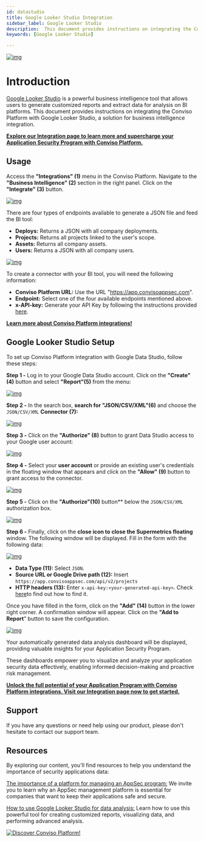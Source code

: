 ```yaml
---
id: datastudio
title: Google Looker Studio Integration
sidebar_label: Google Looker Studio
description:  This document provides instructions on integrating the Conviso Platform with Google Looker Studio, a solution for business intelligence integration.
keywords: [Google Looker Studio]

---
```


<div style={{textAlign: 'center'}}>

[![img](../../static/img/datastudio.png "Image for Google Looker Studio, Application security reports, Data analysis, Business intelligence integration.")](https://bit.ly/3JyRdl8)

</div>

# Introduction

[Google Looker Studio](https://datastudio.google.com/) is a powerful business intelligence tool that allows users to generate customized reports and extract data for analysis on BI platforms. This document provides instructions on integrating the Conviso Platform with Google Looker Studio, a solution for business intelligence integration.

**[Explore our Integration page to learn more and supercharge your Application Security Program  with Conviso Platform.](https://cta-service-cms2.hubspot.com/web-interactives/public/v1/track/redirect?encryptedPayload=AVxigLKtcWzoFbzpyImNNQsXC9S54LjJuklwM39zNd7hvSoR%2FVTX%2FXjNdqdcIIDaZwGiNwYii5hXwRR06puch8xINMyL3EXxTMuSG8Le9if9juV3u%2F%2BX%2FCKsCZN1tLpW39gGnNpiLedq%2BrrfmYxgh8G%2BTcRBEWaKasQ%3D&webInteractiveContentId=125788977029&portalId=5613826)**

## Usage
Access the **"Integrations" (1)** menu in the Conviso Platform. Navigate to the **"Business Intelligence" (2)** section in the right panel. Click on the **"Integrate" (3)** button.


<div style={{textAlign: 'center' }}>

[![img](../../static/img/datastudio-img1.png "Image for Google Looker Studio, Application security reports, Data analysis, Business intelligence integration.")](https://cta-service-cms2.hubspot.com/web-interactives/public/v1/track/redirect?encryptedPayload=AVxigLKtcWzoFbzpyImNNQsXC9S54LjJuklwM39zNd7hvSoR%2FVTX%2FXjNdqdcIIDaZwGiNwYii5hXwRR06puch8xINMyL3EXxTMuSG8Le9if9juV3u%2F%2BX%2FCKsCZN1tLpW39gGnNpiLedq%2BrrfmYxgh8G%2BTcRBEWaKasQ%3D&webInteractiveContentId=125788977029&portalId=5613826)

</div>


There are four types of endpoints available to generate a JSON file and feed the BI tool:


* **Deploys:** Returns a JSON with all company deployments.
* **Projects:** Returns all projects linked to the user's scope.
* **Assets:** Returns all company assets.
* **Users:** Returns a JSON with all company users.

<div style={{textAlign: 'center' }}>

[![img](../../static/img/datastudio-img2.png "Image for Google Looker Studio, Application security reports, Data analysis, Business intelligence integration.")](https://cta-service-cms2.hubspot.com/web-interactives/public/v1/track/redirect?encryptedPayload=AVxigLKtcWzoFbzpyImNNQsXC9S54LjJuklwM39zNd7hvSoR%2FVTX%2FXjNdqdcIIDaZwGiNwYii5hXwRR06puch8xINMyL3EXxTMuSG8Le9if9juV3u%2F%2BX%2FCKsCZN1tLpW39gGnNpiLedq%2BrrfmYxgh8G%2BTcRBEWaKasQ%3D&webInteractiveContentId=125788977029&portalId=5613826)

</div>

To create a connector with your BI tool, you will need the following information:

* **Conviso Platform URL:** Use the URL "https://app.convisoappsec.com".
* **Endpoint:** Select one of the four available endpoints mentioned above.
* **x-API-key:** Generate your API Key by following the instructions provided [here](../api/generate-apikey.md).

**[Learn more about Conviso Platform integrations!](https://bit.ly/3NzvomE)**

## Google Looker Studio Setup

To set up Conviso Platform integration with Google Data Studio, follow these steps:

**Step 1 -** Log in to your Google Data Studio account. Click on the **"Create" (4)** button and select  **"Report"(5)** from the menu:


<div style={{textAlign: 'center' }}>

[![img](../../static/img/datastudio-img3.png "Image for Google Looker Studio, Application security reports, Data analysis, Business intelligence integration.")](https://cta-service-cms2.hubspot.com/web-interactives/public/v1/track/redirect?encryptedPayload=AVxigLKtcWzoFbzpyImNNQsXC9S54LjJuklwM39zNd7hvSoR%2FVTX%2FXjNdqdcIIDaZwGiNwYii5hXwRR06puch8xINMyL3EXxTMuSG8Le9if9juV3u%2F%2BX%2FCKsCZN1tLpW39gGnNpiLedq%2BrrfmYxgh8G%2BTcRBEWaKasQ%3D&webInteractiveContentId=125788977029&portalId=5613826)

</div>

**Step 2 -** In the search box, **search for "JSON/CSV/XML"(6)** and choose the ```JSON/CSV/XML``` **Connector (7):**


<div style={{textAlign: 'center' }}>

[![img](../../static/img/datastudio-img4.png "Image for Google Looker Studio, Application security reports, Data analysis, Business intelligence integration.")](https://cta-service-cms2.hubspot.com/web-interactives/public/v1/track/redirect?encryptedPayload=AVxigLKtcWzoFbzpyImNNQsXC9S54LjJuklwM39zNd7hvSoR%2FVTX%2FXjNdqdcIIDaZwGiNwYii5hXwRR06puch8xINMyL3EXxTMuSG8Le9if9juV3u%2F%2BX%2FCKsCZN1tLpW39gGnNpiLedq%2BrrfmYxgh8G%2BTcRBEWaKasQ%3D&webInteractiveContentId=125788977029&portalId=5613826)

</div>


**Step 3 -** Click on the **"Authorize" (8)** button to grant Data Studio access to your Google user account:


<div style={{textAlign: 'center' }}>

[![img](../../static/img/datastudio-img5.png "Image for Google Looker Studio, Application security reports, Data analysis, Business intelligence integration.")](https://cta-service-cms2.hubspot.com/web-interactives/public/v1/track/redirect?encryptedPayload=AVxigLKtcWzoFbzpyImNNQsXC9S54LjJuklwM39zNd7hvSoR%2FVTX%2FXjNdqdcIIDaZwGiNwYii5hXwRR06puch8xINMyL3EXxTMuSG8Le9if9juV3u%2F%2BX%2FCKsCZN1tLpW39gGnNpiLedq%2BrrfmYxgh8G%2BTcRBEWaKasQ%3D&webInteractiveContentId=125788977029&portalId=5613826)

</div>

**Step 4 -** Select your **user account** or provide an existing user's credentials in the floating window that appears and click on the **"Allow" (9)** button to grant access to the connector.

<div style={{textAlign: 'center' }}>

[![img](../../static/img/datastudio-img6.png "Image for Google Looker Studio, Application security reports, Data analysis, Business intelligence integration.")](https://cta-service-cms2.hubspot.com/web-interactives/public/v1/track/redirect?encryptedPayload=AVxigLKtcWzoFbzpyImNNQsXC9S54LjJuklwM39zNd7hvSoR%2FVTX%2FXjNdqdcIIDaZwGiNwYii5hXwRR06puch8xINMyL3EXxTMuSG8Le9if9juV3u%2F%2BX%2FCKsCZN1tLpW39gGnNpiLedq%2BrrfmYxgh8G%2BTcRBEWaKasQ%3D&webInteractiveContentId=125788977029&portalId=5613826)

</div>


**Step 5 -** Click on the **"Authorize"(10)**  button** below the ```JSON/CSV/XML```  authorization box.

<div style={{textAlign: 'center' }}>

[![img](../../static/img/datastudio-img7.png "Image for Google Looker Studio, Application security reports, Data analysis, Business intelligence integration.")](https://cta-service-cms2.hubspot.com/web-interactives/public/v1/track/redirect?encryptedPayload=AVxigLKtcWzoFbzpyImNNQsXC9S54LjJuklwM39zNd7hvSoR%2FVTX%2FXjNdqdcIIDaZwGiNwYii5hXwRR06puch8xINMyL3EXxTMuSG8Le9if9juV3u%2F%2BX%2FCKsCZN1tLpW39gGnNpiLedq%2BrrfmYxgh8G%2BTcRBEWaKasQ%3D&webInteractiveContentId=125788977029&portalId=5613826)

</div>


**Step 6 -** Finally, click on the **close icon to close the Supermetrics floating** window. The following window will be displayed. Fill in the form with the following data:

<div style={{textAlign: 'center' }}>

[![img](../../static/img/datastudio-img8.png "Image for Google Looker Studio, Application security reports, Data analysis, Business intelligence integration.")](https://cta-service-cms2.hubspot.com/web-interactives/public/v1/track/redirect?encryptedPayload=AVxigLKtcWzoFbzpyImNNQsXC9S54LjJuklwM39zNd7hvSoR%2FVTX%2FXjNdqdcIIDaZwGiNwYii5hXwRR06puch8xINMyL3EXxTMuSG8Le9if9juV3u%2F%2BX%2FCKsCZN1tLpW39gGnNpiLedq%2BrrfmYxgh8G%2BTcRBEWaKasQ%3D&webInteractiveContentId=125788977029&portalId=5613826)

</div>

* **Data Type (11):** Select ```JSON```.
* **Source URL or Google Drive path (12):** Insert ```https://app.convisoappsec.com/api/v2/projects```
* **HTTP headers (13):** Enter ```x-api-key:<your-generated-api-key>```. Check [here](../api/generate-apikey.md)to find out how to find it.

Once you have filled in the form, click on the **"Add" (14)** button in the lower right corner. A confirmation window will appear. Click on the **"Add to Report**" button to save the configuration.

<div style={{textAlign: 'center' }}>

[![img](../../static/img/datastudio-img9.png "Image for Google Looker Studio, Application security reports, Data analysis, Business intelligence integration.")](https://cta-service-cms2.hubspot.com/web-interactives/public/v1/track/redirect?encryptedPayload=AVxigLKtcWzoFbzpyImNNQsXC9S54LjJuklwM39zNd7hvSoR%2FVTX%2FXjNdqdcIIDaZwGiNwYii5hXwRR06puch8xINMyL3EXxTMuSG8Le9if9juV3u%2F%2BX%2FCKsCZN1tLpW39gGnNpiLedq%2BrrfmYxgh8G%2BTcRBEWaKasQ%3D&webInteractiveContentId=125788977029&portalId=5613826)

</div>


Your automatically generated data analysis dashboard will be displayed, providing valuable insights for your Application Security Program. 

These dashboards empower you to visualize and analyze your application security data effectively, enabling informed decision-making and proactive risk management.

**[Unlock the full potential of your Application Program  with Conviso Platform integrations. Visit our Integration page now to get started.](https://cta-service-cms2.hubspot.com/web-interactives/public/v1/track/redirect?encryptedPayload=AVxigLKtcWzoFbzpyImNNQsXC9S54LjJuklwM39zNd7hvSoR%2FVTX%2FXjNdqdcIIDaZwGiNwYii5hXwRR06puch8xINMyL3EXxTMuSG8Le9if9juV3u%2F%2BX%2FCKsCZN1tLpW39gGnNpiLedq%2BrrfmYxgh8G%2BTcRBEWaKasQ%3D&webInteractiveContentId=125788977029&portalId=5613826)**

## Support

If you have any questions or need help using our product, please don't hesitate to contact our support team. 

## Resources

By exploring our content, you'll find resources to help you understand the importance of security applications data:

[The importance of a platform for managing an AppSec program:](https://bit.ly/42JEfrq) We invite you to learn why an AppSec management platform is essential for companies that want to keep their applications safe and secure.

[How to use Google Looker Studio for data analysis:](https://support.google.com/looker-studio/answer/6370352?hl=en#zippy=%2Cin-this-article) Learn how to use this powerful tool for creating customized reports, visualizing data, and performing advanced analysis.

[![Discover Conviso Platform!](https://no-cache.hubspot.com/cta/default/5613826/interactive-125788977029.png)](https://cta-service-cms2.hubspot.com/web-interactives/public/v1/track/redirect?encryptedPayload=AVxigLKtcWzoFbzpyImNNQsXC9S54LjJuklwM39zNd7hvSoR%2FVTX%2FXjNdqdcIIDaZwGiNwYii5hXwRR06puch8xINMyL3EXxTMuSG8Le9if9juV3u%2F%2BX%2FCKsCZN1tLpW39gGnNpiLedq%2BrrfmYxgh8G%2BTcRBEWaKasQ%3D&webInteractiveContentId=125788977029&portalId=5613826)